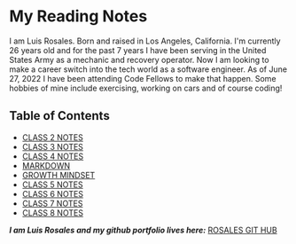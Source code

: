 # My Reading Notes

I am Luis Rosales. Born and raised in Los Angeles, California. I'm currently 26 years old and for the past 7 years I have been serving in the United States Army as a mechanic and recovery operator. Now I am looking to make a career switch into the tech world as a software engineer. As of June 27, 2022 I have been attending Code Fellows to make that happen. Some hobbies of mine include exercising, working on cars and of course coding!

## Table of Contents

- [CLASS 2 NOTES](https://rosalesjr.github.io/reading-notes/class2)
- [CLASS 3 NOTES](https://rosalesjr.github.io/reading-notes/class3)
- [CLASS 4 NOTES](https://rosalesjr.github.io/reading-notes/class4)
- [MARKDOWN](https://rosalesjr.github.io/reading-notes/Markdown)
- [GROWTH MINDSET](https://rosalesjr.github.io/reading-notes/growthmindset)
- [CLASS 5 NOTES](https://rosalesjr.github.io/reading-notes/class5)
- [CLASS 6 NOTES](https://rosalesjr.github.io/reading-notes/class6)
- [CLASS 7 NOTES](https://rosalesjr.github.io/reading-notes/class7)
- [CLASS 8 NOTES](https://rosalesjr.github.io/reading-notes/class8)

***I am Luis Rosales and my github portfolio lives here:*** [ROSALES GIT HUB](https://github.com/RosalesJr)